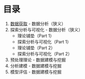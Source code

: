 # 目录
1. [数据获取](数据获取.md) - 数据分析（狭义）
2. 探索分析与可视化 - 数据分析（狭义）
    - 理论铺垫（Part 1）
    - 探索分析与可视化（Part 1）
    - 理论铺垫（Part 2）
    - 探索分析与可视化（Part 2）
3. 预处理理论 - 数据建模与挖掘
4. 分析建模 - 数据建模与挖掘
5. 模型评估 - 数据建模与挖掘
